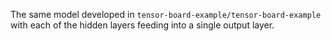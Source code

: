 The same model developed in `tensor-board-example/tensor-board-example`
with each of the hidden layers feeding into a single output layer.